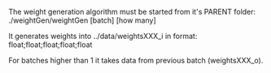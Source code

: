 The weight generation algorithm must be started from it's PARENT folder:
./weightGen/weightGen [batch] [how many]

It generates weights into ../data/weightsXXX_i in format:
float;float;float;float;float

For batches higher than 1 it takes data from previous batch (weightsXXX_o).
